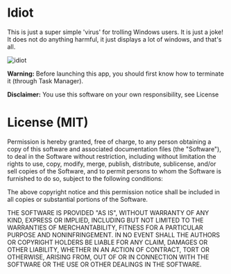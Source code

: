# Idiot

This is just a super simple 'virus' for trolling Windows users.
It is just a joke! It does not do anything harmful, it just displays a lot of windows, and that's all.

![idiot](https://user-images.githubusercontent.com/83636769/124245323-2d470e80-db20-11eb-9631-8a525cf0bf5c.png)

**Warning:** Before launching this app, you should first know how to terminate it (through Task Manager).

**Disclaimer:** You use this software on your own responsibility, see License

# License (MIT)

Permission is hereby granted, free of charge, to any person obtaining a copy
of this software and associated documentation files (the "Software"), to deal
in the Software without restriction, including without limitation the rights
to use, copy, modify, merge, publish, distribute, sublicense, and/or sell
copies of the Software, and to permit persons to whom the Software is
furnished to do so, subject to the following conditions:

The above copyright notice and this permission notice shall be included in all
copies or substantial portions of the Software.

THE SOFTWARE IS PROVIDED "AS IS", WITHOUT WARRANTY OF ANY KIND, EXPRESS OR
IMPLIED, INCLUDING BUT NOT LIMITED TO THE WARRANTIES OF MERCHANTABILITY,
FITNESS FOR A PARTICULAR PURPOSE AND NONINFRINGEMENT. IN NO EVENT SHALL THE
AUTHORS OR COPYRIGHT HOLDERS BE LIABLE FOR ANY CLAIM, DAMAGES OR OTHER
LIABILITY, WHETHER IN AN ACTION OF CONTRACT, TORT OR OTHERWISE, ARISING FROM,
OUT OF OR IN CONNECTION WITH THE SOFTWARE OR THE USE OR OTHER DEALINGS IN THE
SOFTWARE.
